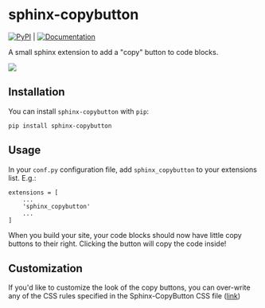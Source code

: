 # sphinx-copybutton

[![PyPI](https://img.shields.io/pypi/v/sphinx-copybutton.svg)](https://pypi.org/project/sphinx_copybutton/) | [![Documentation](https://readthedocs.org/projects/sphinx-copybutton/badge/?version=latest)](https://sphinx-copybutton.readthedocs.io/en/latest/?badge=latest)

A small sphinx extension to add a "copy" button to code blocks.

![](doc/_static/copybutton.gif)

## Installation

You can install `sphinx-copybutton` with `pip`:

```
pip install sphinx-copybutton
```

## Usage

In your `conf.py` configuration file, add `sphinx_copybutton` to your extensions list.
E.g.:

```
extensions = [
    ...
    'sphinx_copybutton'
    ...
]
```

When you build your site, your code blocks should now have little copy buttons to their
right. Clicking the button will copy the code inside!

## Customization

If you'd like to customize the look of the copy buttons, you can over-write any of the
CSS rules specified in the Sphinx-CopyButton CSS file ([link](sphinx_copybutton/_static/copybutton.css))